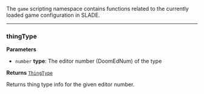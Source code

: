 The `game` scripting namespace contains functions related to the currently loaded game configuration in SLADE.

---
### thingType

**Parameters**

  * `number` **type**: The editor number (DoomEdNum) of the type

**Returns** <code>[ThingType](../Types/ThingType.md)</code>

Returns thing type info for the given editor number.

